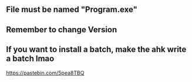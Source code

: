 File must be named "Program.exe"
----
Remember to change Version
----
If you want to install a batch, make the ahk write a batch lmao
----
https://pastebin.com/5pea8TBQ
